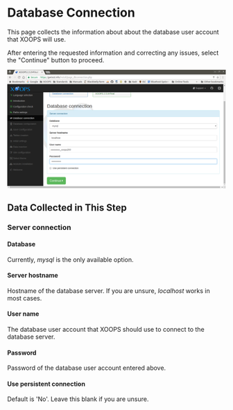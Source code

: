 # Database Connection​

This page collects the information about about the database user account that XOOPS will use.

After entering the requested information and correcting any issues, select the "Continue" button to proceed.

![XOOPS Installer Database Connection](../../.gitbook/assets/installer-05.png)

## Data Collected in This Step

### Server connection

#### Database

Currently, _mysql_ is the only available option.

#### Server hostname

Hostname of the database server. If you are unsure, _localhost_ works in most cases.

#### User name

The database user account that XOOPS should use to connect to the database server.

#### Password

Password of the database user account entered above.

#### Use persistent connection

Default is 'No'. Leave this blank if you are unsure.


